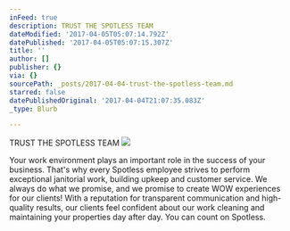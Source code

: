```yaml
---
inFeed: true
description: TRUST THE SPOTLESS TEAM
dateModified: '2017-04-05T05:07:14.792Z'
datePublished: '2017-04-05T05:07:15.307Z'
title: ''
author: []
publisher: {}
via: {}
sourcePath: _posts/2017-04-04-trust-the-spotless-team.md
starred: false
datePublishedOriginal: '2017-04-04T21:07:35.083Z'
_type: Blurb

---
```

TRUST THE SPOTLESS TEAM
![](https://the-grid-user-content.s3-us-west-2.amazonaws.com/77e2a2b7-556b-4911-ba24-ed748c7235f6.png)

Your work environment plays an important role in the success of your business. That's why every Spotless employee strives to perform exceptional janitorial work, building upkeep and customer service. We always do what we promise, and we promise to create WOW experiences for our clients! With a reputation for transparent communication and high-quality results, our clients feel confident about our work cleaning and maintaining your properties day after day. You can count on Spotless.